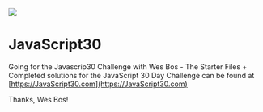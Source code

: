 ![](https://javascript30.com/images/JS3-social-share.png)

# JavaScript30

Going for the Javascrip30 Challenge with Wes Bos - The Starter Files + Completed solutions for the JavaScript 30 Day Challenge can be found at [https://JavaScript30.com](https://JavaScript30.com)

Thanks, Wes Bos!